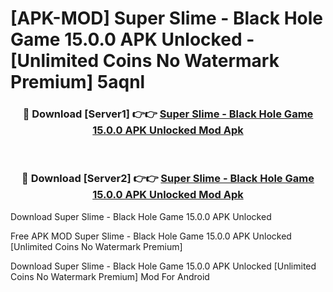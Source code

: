 # [APK-MOD] Super Slime - Black Hole Game 15.0.0 APK Unlocked - [Unlimited Coins No Watermark Premium] 5aqnl



<div align="center">
<h3>🔴 Download [Server1] 👉👉 <a href="https://momento.my/?title=Super_Slime_-_Black_Hole_Game_15.0.0_APK_Unlocked">Super Slime - Black Hole Game 15.0.0 APK Unlocked Mod Apk</a></h3><br>

<h3>🔴 Download [Server2] 👉👉 <a href="https://momento.my/?title=Super_Slime_-_Black_Hole_Game_15.0.0_APK_Unlocked">Super Slime - Black Hole Game 15.0.0 APK Unlocked Mod Apk</a></h3>
</div>



Download Super Slime - Black Hole Game 15.0.0 APK Unlocked 

Free APK MOD Super Slime - Black Hole Game 15.0.0 APK Unlocked [Unlimited Coins No Watermark Premium]

Download Super Slime - Black Hole Game 15.0.0 APK Unlocked [Unlimited Coins No Watermark Premium] Mod For Android
